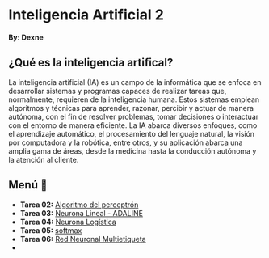 # Inteligencia Artificial 2

**By: Dexne**

## ¿Qué es la inteligencia artifical?

La inteligencia artificial (IA) es un campo de la informática que se enfoca en desarrollar sistemas y programas capaces de realizar tareas que, normalmente, requieren de la inteligencia humana. Estos sistemas emplean algoritmos y técnicas para aprender, razonar, percibir y actuar de manera autónoma, con el fin de resolver problemas, tomar decisiones o interactuar con el entorno de manera eficiente. La IA abarca diversos enfoques, como el aprendizaje automático, el procesamiento del lenguaje natural, la visión por computadora y la robótica, entre otros, y su aplicación abarca una amplia gama de áreas, desde la medicina hasta la conducción autónoma y la atención al cliente.

## Menú 📖
- **Tarea 02:** [Algoritmo del perceptrón](https://github.com/Dexne/Artificial_Intelligent_II/tree/main/T02)
- **Tarea 03:** [Neurona Lineal - ADALINE](https://github.com/Dexne/Artificial_Intelligent_II/tree/main/T03)
- **Tarea 04:** [Neurona Logística](https://github.com/Dexne/Artificial_Intelligent_II/tree/main/T04)
- **Tarea 05:** [softmax](https://github.com/Dexne/Artificial_Intelligent_II/tree/main/T05)
- **Tarea 06:** [Red Neuronal Multietiqueta](https://github.com/Dexne/Artificial_Intelligent_II/tree/main/T06)
- 
